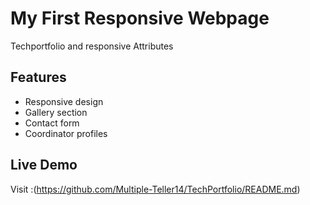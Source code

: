 # My First Responsive Webpage

Techportfolio and responsive Attributes 

## Features
- Responsive design
- Gallery section
- Contact form
- Coordinator profiles

## Live Demo

Visit :(https://github.com/Multiple-Teller14/TechPortfolio/README.md)
